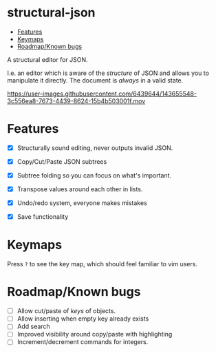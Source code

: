 # structural-json

<!-- toc GFM -->

* [Features](#features)
* [Keymaps](#keymaps)
* [Roadmap/Known bugs](#roadmapknown-bugs)

<!-- tocstop -->

A structural editor for JSON.

I.e. an editor which is aware of the *structure* of JSON and allows you to manipulate it directly.
The document is _always_ in a valid state.

https://user-images.githubusercontent.com/6439644/143655548-3c556ea8-7673-4439-8624-15b4b503001f.mov


# Features

* [x] Structurally sound editing, never outputs invalid JSON.
* [x] Copy/Cut/Paste JSON subtrees
* [x] Subtree folding so you can focus on what's important.
* [x] Transpose values around each other in lists.
* [x] Undo/redo system, everyone makes mistakes
* [x] Save functionality


# Keymaps

Press `?` to see the key map, which should feel familiar to vim users.

# Roadmap/Known bugs

- [ ] Allow cut/paste of _keys_ of objects.
- [ ] Allow inserting when empty key already exists
- [ ] Add search
- [ ] Improved visibility around copy/paste with highlighting
- [ ] Increment/decrement commands for integers.
